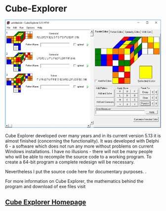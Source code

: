 # Cube-Explorer
![](gui.jpg "")


Cube Explorer developed over many years and in its current version 5.13 it is almost finished (concerning the functionality). It was developed with Delphi 6 - a software which does not run any more without problems on current Windows installations. I have no illusions - there will not be many people who will be able to recompile the source code to a working program. To create a 64-bit program a complete redesign will be necessary.

Nevertheless I put the source code here for documentary purposes. .

For more information on Cube Explorer, the mathematics behind the program and download of exe files visit

## <a href="http://kociemba.org/cube.htm">Cube Explorer Homepage</a>
